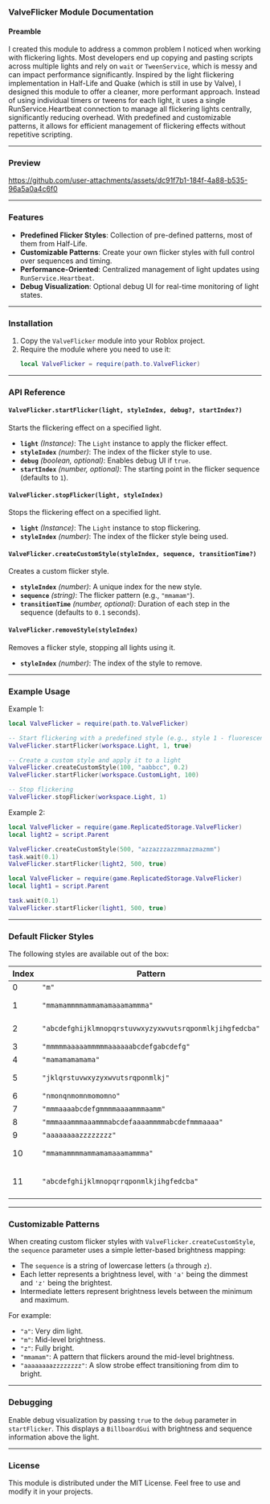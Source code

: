 ### ValveFlicker Module Documentation

#### Preamble

I created this module to address a common problem I noticed when working with flickering lights. Most developers end up copying and pasting scripts across multiple lights and rely on `wait` or `TweenService`, which is messy and can impact performance significantly. Inspired by the light flickering implementation in Half-Life and Quake (which is still in use by Valve), I designed this module to offer a cleaner, more performant approach. Instead of using individual timers or tweens for each light, it uses a single RunService.Heartbeat connection to manage all flickering lights centrally, significantly reducing overhead. With predefined and customizable patterns, it allows for efficient management of flickering effects without repetitive scripting.

---

### Preview
https://github.com/user-attachments/assets/dc91f7b1-184f-4a88-b535-96a5a0a4c6f0

---

### Features

- **Predefined Flicker Styles**: Collection of pre-defined patterns, most of them from Half-Life.
- **Customizable Patterns**: Create your own flicker styles with full control over sequences and timing.
- **Performance-Oriented**: Centralized management of light updates using `RunService.Heartbeat`.
- **Debug Visualization**: Optional debug UI for real-time monitoring of light states.

---

### Installation

1. Copy the `ValveFlicker` module into your Roblox project.
2. Require the module where you need to use it:
   ```lua
   local ValveFlicker = require(path.to.ValveFlicker)
   ```

---

### API Reference

#### `ValveFlicker.startFlicker(light, styleIndex, debug?, startIndex?)`

Starts the flickering effect on a specified light.

- **`light`** *(Instance)*: The `Light` instance to apply the flicker effect.
- **`styleIndex`** *(number)*: The index of the flicker style to use.
- **`debug`** *(boolean, optional)*: Enables debug UI if `true`.
- **`startIndex`** *(number, optional)*: The starting point in the flicker sequence (defaults to `1`).

#### `ValveFlicker.stopFlicker(light, styleIndex)`

Stops the flickering effect on a specified light.

- **`light`** *(Instance)*: The `Light` instance to stop flickering.
- **`styleIndex`** *(number)*: The index of the flicker style being used.

#### `ValveFlicker.createCustomStyle(styleIndex, sequence, transitionTime?)`

Creates a custom flicker style.

- **`styleIndex`** *(number)*: A unique index for the new style.
- **`sequence`** *(string)*: The flicker pattern (e.g., `"mmamam"`).
- **`transitionTime`** *(number, optional)*: Duration of each step in the sequence (defaults to `0.1` seconds).

#### `ValveFlicker.removeStyle(styleIndex)`

Removes a flicker style, stopping all lights using it.

- **`styleIndex`** *(number)*: The index of the style to remove.

---

### Example Usage

Example 1:
```lua
local ValveFlicker = require(path.to.ValveFlicker)

-- Start flickering with a predefined style (e.g., style 1 - fluorescent flicker)
ValveFlicker.startFlicker(workspace.Light, 1, true)

-- Create a custom style and apply it to a light
ValveFlicker.createCustomStyle(100, "aabbcc", 0.2)
ValveFlicker.startFlicker(workspace.CustomLight, 100)

-- Stop flickering
ValveFlicker.stopFlicker(workspace.Light, 1)
```

Example 2:
```lua
local ValveFlicker = require(game.ReplicatedStorage.ValveFlicker)
local light2 = script.Parent

ValveFlicker.createCustomStyle(500, "azzazzzazzmmazzmazmm")
task.wait(0.1)
ValveFlicker.startFlicker(light2, 500, true)
```

```lua
local ValveFlicker = require(game.ReplicatedStorage.ValveFlicker)
local light1 = script.Parent

task.wait(0.1)
ValveFlicker.startFlicker(light1, 500, true)
```
---

### Default Flicker Styles

The following styles are available out of the box:

| **Index** | **Pattern**                          | **Description**                  |
|-----------|--------------------------------------|----------------------------------|
| 0         | `"m"`                                | Normal                           |
| 1         | `"mmamammmmammamamaaamammma"`        | Fluorescent flicker              |
| 2         | `"abcdefghijklmnopqrstuvwxyzyxwvutsrqponmlkjihgfedcba"` | Slow strong pulse      |
| 3         | `"mmmmmaaaaammmmmaaaaaabcdefgabcdefg"` | Candle                           |
| 4         | `"mamamamamama"`                     | Fast strobe                      |
| 5         | `"jklqrstuvwxyzyxwvutsrqponmlkj"`    | Gentle pulse                     |
| 6         | `"nmonqnmomnmomomno"`               | Flicker                          |
| 7         | `"mmmaaaabcdefgmmmmaaaammmaamm"`    | Candle 2                         |
| 8         | `"mmmaaammmaaammmabcdefaaaammmmabcdefmmmaaaa"` | Candle 3           |
| 9         | `"aaaaaaaazzzzzzzz"`                | Slow strobe                      |
| 10        | `"mmamammmmammamamaaamammma"`       | Fluorescent flicker 2            |
| 11        | `"abcdefghijklmnopqrrqponmlkjihgfedcba"` | Slow pulse (no fade to black) |

---

### Customizable Patterns

When creating custom flicker styles with `ValveFlicker.createCustomStyle`, the `sequence` parameter uses a simple letter-based brightness mapping:

- The `sequence` is a string of lowercase letters (`a` through `z`).
- Each letter represents a brightness level, with `'a'` being the dimmest and `'z'` being the brightest.
- Intermediate letters represent brightness levels between the minimum and maximum.

For example:

- `"a"`:  Very dim light.
- `"m"`:  Mid-level brightness.
- `"z"`:  Fully bright.
- `"mmamam"`: A pattern that flickers around the mid-level brightness.
- `"aaaaaaaazzzzzzzz"`: A slow strobe effect transitioning from dim to bright.

---

### Debugging

Enable debug visualization by passing `true` to the `debug` parameter in `startFlicker`. This displays a `BillboardGui` with brightness and sequence information above the light.

---

### License

This module is distributed under the MIT License. Feel free to use and modify it in your projects.
